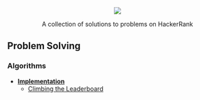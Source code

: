 <div align="center">
  <img src="http://gradsingames.com/wp-content/uploads/2015/12/title-hackerrank.jpg">
  <p>A collection of solutions to problems on HackerRank</p>
</div>

## Problem Solving
### Algorithms
* [**Implementation**](./Algorithms/Implementation/)
  * [Climbing the Leaderboard](./Algorithms/Implementation/ClimbingtheLeaderboard)
